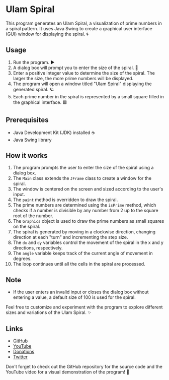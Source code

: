 # Ulam Spiral

This program generates an Ulam Spiral, a visualization of prime numbers in a spiral pattern. It uses Java Swing to create a graphical user interface (GUI) window for displaying the spiral. 🌀

## Usage

1. Run the program. ▶️
2. A dialog box will prompt you to enter the size of the spiral. 🔢
3. Enter a positive integer value to determine the size of the spiral. The larger the size, the more prime numbers will be displayed.
4. The program will open a window titled "Ulam Spiral" displaying the generated spiral. 🪐
5. Each prime number in the spiral is represented by a small square filled in the graphical interface. 🟩

## Prerequisites

- Java Development Kit (JDK) installed ☕
- Java Swing library

## How it works

1. The program prompts the user to enter the size of the spiral using a dialog box.
2. The `Main` class extends the `JFrame` class to create a window for the spiral.
3. The window is centered on the screen and sized according to the user's input.
4. The `paint` method is overridden to draw the spiral.
5. The prime numbers are determined using the `isPrime` method, which checks if a number is divisible by any number from 2 up to the square root of the number.
6. The `Graphics` object is used to draw the prime numbers as small squares on the spiral.
7. The spiral is generated by moving in a clockwise direction, changing direction at each "turn" and incrementing the step size.
8. The `dx` and `dy` variables control the movement of the spiral in the x and y directions, respectively.
9. The `angle` variable keeps track of the current angle of movement in degrees.
10. The loop continues until all the cells in the spiral are processed.

## Note

- If the user enters an invalid input or closes the dialog box without entering a value, a default size of 100 is used for the spiral.

Feel free to customize and experiment with the program to explore different sizes and variations of the Ulam Spiral. ✨

## Links

- [GitHub](https://github.com/oskalbarczyk)
- [YouTube](https://www.youtube.com/@codewithoskar)
- [Donations](https://tipply.pl/u/oskalbarczyk)
- [Twitter](https://twitter.com/oskalbarczyk)

Don't forget to check out the GitHub repository for the source code and the YouTube video for a visual demonstration of the program! 🚀
